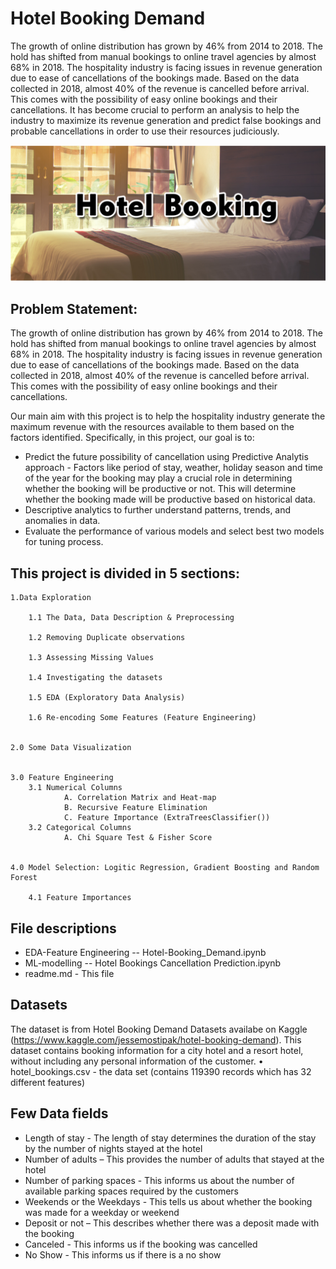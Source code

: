 # Hotel Booking Demand
The growth of online distribution has grown by 46% from 2014 to 2018. The hold has shifted from manual bookings to online travel agencies by almost 68% in 2018. The hospitality industry is facing issues in revenue generation due to ease of cancellations of the bookings made. Based on the data collected in 2018, almost 40% of the revenue is cancelled before arrival. This comes with the possibility of easy online bookings and their cancellations. It has become crucial to perform an analysis to help the industry to maximize its revenue generation and predict false bookings and probable cancellations in order to use their resources judiciously.

![Example Image](images/hotel_booking_pic.PNG)





## Problem Statement:
The growth of online distribution has grown by 46% from 2014 to 2018. The hold has shifted from manual bookings to online travel agencies by almost 68% in 2018. The hospitality industry is facing issues in revenue generation due to ease of cancellations of the bookings made. Based on the data collected in 2018, almost 40% of the revenue is cancelled before arrival. This comes with the possibility of easy online bookings and their cancellations. 

Our main aim with this project is to help the hospitality industry generate the maximum revenue with the resources available to them based on the factors identified. Specifically, in this project, our goal is to:
- Predict the future possibility of cancellation using Predictive Analytis approach - Factors like period of stay, weather, holiday season and time of the year for the booking may play a crucial role in determining whether the booking will be productive or not. This will determine whether the booking made will be productive based on historical data.
- Descriptive analytics to further understand patterns, trends, and anomalies in data.
- Evaluate the performance of various models and select best two models for tuning process.




## This project is divided in 5 sections:

    1.Data Exploration
    
        1.1 The Data, Data Description & Preprocessing

        1.2 Removing Duplicate observations
    
        1.3 Assessing Missing Values
    
        1.4 Investigating the datasets
        
        1.5 EDA (Exploratory Data Analysis)
        
        1.6 Re-encoding Some Features (Feature Engineering)


    2.0 Some Data Visualization
     
     
    3.0 Feature Engineering
        3.1 Numerical Columns
                A. Correlation Matrix and Heat-map
                B. Recursive Feature Elimination
                C. Feature Importance (ExtraTreesClassifier())
        3.2 Categorical Columns
                A. Chi Square Test & Fisher Score
     
      
    4.0 Model Selection: Logitic Regression, Gradient Boosting and Random Forest
        
        4.1 Feature Importances



## File descriptions
- EDA-Feature Engineering -- Hotel-Booking_Demand.ipynb  <br/>
- ML-modelling -- Hotel Bookings Cancellation Prediction.ipynb   <br/>
- readme.md - This file <br/>


## Datasets
The dataset is from Hotel Booking Demand Datasets availabe on Kaggle (https://www.kaggle.com/jessemostipak/hotel-booking-demand). This dataset contains booking information for a city hotel and a resort hotel, without including any personal information of the customer. 
• hotel_bookings.csv - the data set (contains 119390 records which has 32 different features) 


## Few Data fields
- Length of stay - The length of stay determines the duration of the stay by the number of nights stayed at the hotel <br>
- Number of adults – This provides the number of adults that stayed at the hotel <br>
- Number of parking spaces - This informs us about the number of available parking spaces required by the customers <br>
- Weekends or the Weekdays - This tells us about whether the booking was made for a weekday or weekend <br>
- Deposit or not – This describes whether there was a deposit made with the booking <br>
- Canceled - This informs us if the booking was cancelled <br>
- No Show - This informs us if there is a no show


